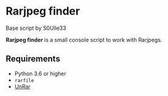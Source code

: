 Rarjpeg finder
==============

Base script by S0Ulle33


**Rarjpeg finder** is a small console script to work with Rarjpegs.

Requirements
------------

-   Python 3.6 or higher
-   `rarfile`
-   [UnRar](https://www.rarlab.com/download.htm)

